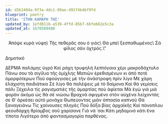```yaml
---
id: d3b1404a-9f3a-4dc1-99ae-d91f4b4bf9fd
blueprint: poetry
title: 'ΣΤΗΝ ΚΑΜΑΡΗ ΤΗΣ'
updated_by: 1efd0116-a539-4ffd-85b7-6bfe662e5c3a
updated_at: 1670589480
---
```

<p style="text-align: center;">Ἀπόψε κυρὰ νύφη\
Τῆς πεθερᾶς σου ὁ γιὸς\
Θὰ μπεῖ ξεσπαθωμένος\
Σὰ φίλος σὰν ὀχτρός.\"</p>
         Δημοτικό
         
ΔΕΡΜΑ παλάμης ὑγρὸ
      Καὶ ράχη τρυφηλή λεπτόγαια χέρι μακροδάχτυλο
 Πάνω σου τὰ σιγίλια τῆς ὁμίχλης
      Ματιῶν ἐρεθισμένων κι ἀπὸ ποτὲ ὀμορφότερων
 Ποὺ σφούγγισες μὲ τὴν ἀνάστροφη πρὶν λίγο
      Μὲ χάρη ἐλάχιστη      παιδιάτικα
 Σὲ λίγο θὰ παλέψεις μὲ τὸ δαίμονα
      Καὶ θὰ γεμίσεις πάλι
 Ξέχειλα τὶς ραγισματιὲς τῆς ἁμαρτίας     ποὺ ἀφίεται
      Μὰ ἐγὼ γιὰ μιὰ φορὰν ἀκόμα ὡς θὰ σὲ νιώσω
 Βραχνὰ σφιγμένο στὸν αὐχένα     λείχοντάς σε
      Θ᾿ ἀρκέσει αὐτὸ μονάχα
 Θωπεύοντας μιὰν ὀπτασία καπνοῦ
      Θὰ ξαναγειάνω 
 Τὶς χαίνουσες πληγὲς
      Ποὺ δόξα βίας ἀρχαϊκῆς
 Καὶ πάνοπλου φεουδάρχη θρίαμβος σοῦ χαρίσανε
      Γιὰ νά ᾿σαι
 Κάτι μηδαμινό     κάτι     ἕνα τίποτα
      Λιγότερο ἀπὸ φαντασμαγορία παρθένας.